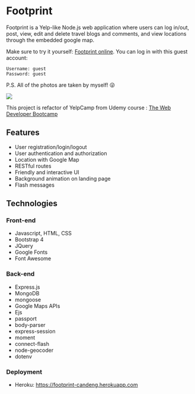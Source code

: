 # Footprint
Footprint is a Yelp-like Node.js web application where users can log in/out, post, view, edit and delete travel blogs and comments, and view locations through the embedded google map.

Make sure to try it yourself: [Footprint online](https://footprint-candeng.herokuapp.com/). You can log in with this guest account:
```
Username: guest
Password: guest
```
P.S. All of the photos are taken by myself! :stuck_out_tongue_winking_eye:

![](demo.gif)

This project is refactor of YelpCamp from Udemy course : [The Web Developer Bootcamp](https://www.udemy.com/course/the-web-developer-bootcamp/)

## Features
- User registration/login/logout
- User authentication and authorization
- Location with Google Map
- RESTful routes
- Friendly and interactive UI
- Background animation on landing page
- Flash messages

## Technologies

### Front-end
- Javascript, HTML, CSS
- Bootstrap 4
- JQuery
- Google Fonts
- Font Awesome

### Back-end
- Express.js
- MongoDB
- mongoose
- Google Maps APIs
- Ejs
- passport
- body-parser
- express-session
- moment
- connect-flash
- node-geocoder
- dotenv

### Deployment
- Heroku: https://footprint-candeng.herokuapp.com
